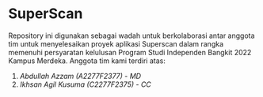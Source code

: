 # SuperScan

Repository ini digunakan sebagai wadah untuk berkolaborasi antar anggota tim untuk menyelesaikan proyek aplikasi Superscan dalam rangka memenuhi persyaratan kelulusan Program Studi Independen Bangkit 2022 Kampus Merdeka. Anggota tim kami terdiri atas:

1. _Abdullah Azzam (A2277F2377)_ - _MD_
2. _Ikhsan Agil Kusuma (C2277F2375)_ - _CC_

